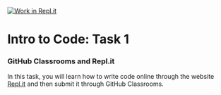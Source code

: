 [![Work in Repl.it](https://classroom.github.com/assets/work-in-replit-14baed9a392b3a25080506f3b7b6d57f295ec2978f6f33ec97e36a161684cbe9.svg)](https://classroom.github.com/online_ide?assignment_repo_id=2829019&assignment_repo_type=AssignmentRepo)
# Intro to Code: Task 1
### GitHub Classrooms and Repl.it

In this task, you will learn how to write code online through the website [Repl.it](https://repl.it/) and then submit it through GitHub Classrooms.
